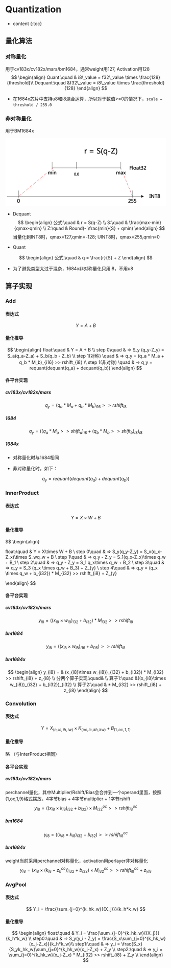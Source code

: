 # Quantization

* content
{:toc}


## 量化算法

### 对称量化

用于cv183x/cv182x/mars/bm1684，通常weight用127, Activation用128
$$
\begin{align}
Quant:\quad & i8\_value = f32\_value \times \frac{128}{threshold}\\
Dequant:\quad &f32\_value = i8\_value \times \frac{threshold}{128}
\end{align}
$$

* 在1684x芯片中支持u8和i8混合运算，所以对于数值>=0的情况下，`scale = threshold / 255.0`

### 非对称量化

用于BM1684x

![](./assets/quant_asym.png)

* Dequant
  $$
  \begin{align}
  公式:\quad & r = S(q-Z) \\
  S:\quad & \frac{max-min}{qmax-qmin} \\
  Z:\quad & Round(- \frac{min}{S} + qmin)
  \end{align}
  $$
  当量化到INT8时，qmax=127,qmin=-128; UINT8时，qmax=255,qmin=0

* Quant

$$
\begin{align}
公式:\quad & q = \frac{r}{S} + Z
\end{align}
$$

* 为了避免类型太过于混杂，1684x非对称量化只用i8，不用u8

## 算子实现

### Add

#### 表达式

$$
Y = A + B
$$

#### 量化推导

$$
\begin{align}
float:\quad & Y = A + B \\
step 0\quad & => S_y (q_y-Z_y) = S_a(q_a-Z_a) + S_b(q_b - Z_b) \\
step 1(对称) \quad & => q_y = (q_a * M_a + q_b * M_b)_{i16} >> rshift_{i8} \\
step 1(非对称) \quad & => q_y = requant(dequant(q_a) + dequant(q_b))
\end{align}
$$



#### 各平台实现

##### cv183x/cv182x/mars

$$
q_y = (q_a * M_a + q_b * M_b)_{i16} >> rshift_{i8}
$$


##### 1684

$$
q_y = ((q_a * M_a >> shift_a)_{i8} + (q_b * M_b >> shift_b)_{i8})_{i8}
$$


##### 1684x

* 对称量化时与1684相同

* 非对称量化时，如下：

$$
q_y = requant(dequant(q_a) + dequant(q_b))
$$




### InnerProduct

#### 表达式

$$
Y = X\times W + B
$$

#### 量化推导

$$
\begin{align}

float:\quad & Y = X\times W + B \\
step 0\quad & => S_y(q_y-Z_y) = S_x(q_x-Z_x)\times S_wq_w + B \\
step 1\quad & => q_y - Z_y = S_1(q_x-Z_x)\times q_w + B_1 \\
step 2\quad & => q_y - Z_y = S_1 q_x\times q_w  + B_2 \\
step 3\quad & => q_y = S_3 (q_x \times q_w + B_3) + Z_{y} \\
step 4\quad & => q_y = (q_x \times q_w + b_{i32}) * M_{i32} >> rshift_{i8} + Z_{y}

\end{align}
$$


#### 各平台实现

##### cv183x/cv182x/mars

$$
y_{i8} = ((x_{i8}\times w_{i8})_{i32} + b_{i32}) * M_{i32} >> rshift_{i8}
$$

##### bm1684

$$
y_{i8} = ((x_{i8}\times w_{i8})_{i16} + b_{i16}) >> rshift_{i8}
$$

##### bm1684x

$$
\begin{align}
y_{i8} = & (x_{i8}\times w_{i8})_{i32} + b_{i32}) * M_{i32} >> rshift_{i8} + z_{i8} \\
分两个算子实现:\quad& \\
算子1:\quad &((x_{i8}\times w_{i8})_{i32} + b_{i32})_{i32} \\
算子2:\quad & * M_{i32} >> rshift_{i8} + z_{i8}
\end{align}
$$



### Convolution

#### 表达式

$$
Y = X_{(n,ic,ih,iw)}\times K_{(oc,ic,kh,kw)} + B_{(1,oc,1,1)}
$$

#### 量化推导

略 （与InterProduct相同）

#### 各平台实现

##### cv183x/cv182x/mars

perchannel量化，其中Multiplier/Rshift/Bias会合并到一个operand里面，按照(1,oc,1,9)格式摆放，4字节bias + 4字节multiplier + 1字节rshift
$$
y_{i8} = ((x_{i8}\times k_{i8})_{i32}+b_{i32})\times M_{i32}^{oc} >> rshift_{i8}^{oc}
$$

##### bm1684

$$
y_{i8} = ((x_{i8}\times k_{i8})_{i32}+b_{i32})>> rshift_{i8}^{oc}
$$

##### bm1684x

weight当前采用perchannel对称量化，activation用perlayer非对称量化
$$
y_{i8} = (x_{i8}\times (k_{i8}-z_{k}^{oc}))_{i32}+b_{i32})\times M_{i32}^{oc} >> rshift_{i8}^{oc} + z_{yi8}
$$



### AvgPool

#### 表达式

$$
Y_i = \frac{\sum_{j=0}^{k_hk_w}{(X_j)}}{k_h*k_w}
$$

#### 量化推导

$$
\begin{align}
float:\quad & Y_i = \frac{\sum_{j=0}^{k_hk_w}{(X_j)}}{k_h*k_w} \\
step0:\quad & => S_y(y_i - Z_y) = \frac{S_x\sum_{j=0}^{k_hk_w}(x_j-Z_x)}{k_h*k_w}\\
step1:\quad & => y_i = \frac{S_x}{S_yk_hk_w}\sum_{j=0}^{k_hk_w}(x_j-Z_x) + Z_y \\
step2:\quad & => y_i = \sum_{j=0}^{k_hk_w}(x_j-Z_x) * M_{i32} >> rshift_{i8} + Z_y \\
\end{align}
$$

